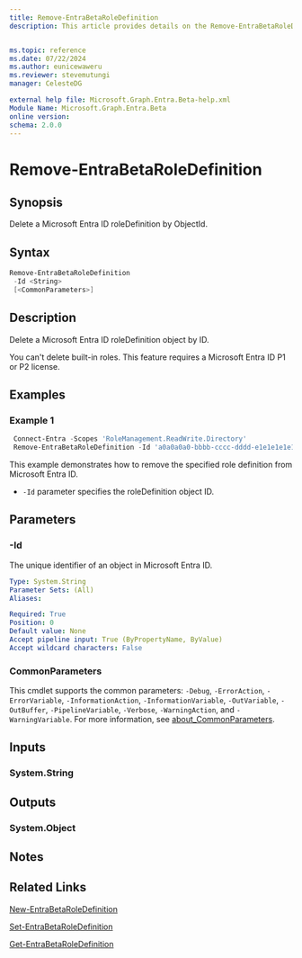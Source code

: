 ```yaml
---
title: Remove-EntraBetaRoleDefinition
description: This article provides details on the Remove-EntraBetaRoleDefinition command.


ms.topic: reference
ms.date: 07/22/2024
ms.author: eunicewaweru
ms.reviewer: stevemutungi
manager: CelesteDG

external help file: Microsoft.Graph.Entra.Beta-help.xml
Module Name: Microsoft.Graph.Entra.Beta
online version:
schema: 2.0.0
---
```


# Remove-EntraBetaRoleDefinition

## Synopsis

Delete a Microsoft Entra ID roleDefinition by ObjectId.

## Syntax

```powershell
Remove-EntraBetaRoleDefinition 
 -Id <String> 
 [<CommonParameters>]
```

## Description

Delete a Microsoft Entra ID roleDefinition object by ID.

You can't delete built-in roles. This feature requires a Microsoft Entra ID P1 or P2 license.

## Examples

### Example 1

```powershell
 Connect-Entra -Scopes 'RoleManagement.ReadWrite.Directory'
 Remove-EntraBetaRoleDefinition -Id 'a0a0a0a0-bbbb-cccc-dddd-e1e1e1e1e1e1'
```

This example demonstrates how to remove the specified role definition from Microsoft Entra ID.

- `-Id` parameter specifies the roleDefinition object ID.

## Parameters

### -Id

The unique identifier of an object in Microsoft Entra ID.

```yaml
Type: System.String
Parameter Sets: (All)
Aliases:

Required: True
Position: 0
Default value: None
Accept pipeline input: True (ByPropertyName, ByValue)
Accept wildcard characters: False
```

### CommonParameters

This cmdlet supports the common parameters: `-Debug`, `-ErrorAction`, `-ErrorVariable`, `-InformationAction`, `-InformationVariable`, `-OutVariable`, `-OutBuffer`, `-PipelineVariable`, `-Verbose`, `-WarningAction`, and `-WarningVariable`. For more information, see [about_CommonParameters](https://go.microsoft.com/fwlink/?LinkID=113216).

## Inputs

### System.String

## Outputs

### System.Object

## Notes

## Related Links

[New-EntraBetaRoleDefinition](New-EntraBetaRoleDefinition.md)

[Set-EntraBetaRoleDefinition](Set-EntraBetaRoleDefinition.md)

[Get-EntraBetaRoleDefinition](Get-EntraBetaRoleDefinition.md)
